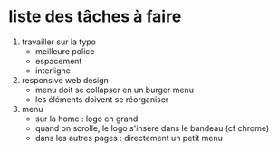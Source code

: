 # liste des tâches à faire

1. travailler sur la typo
    - meilleure police
    - espacement
    - interligne
2. responsive web design
    - menu doit se collapser en un burger menu
    - les éléments doivent se réorganiser
3. menu
    - sur la home : logo en grand
    - quand on scrolle, le logo s'insère dans le bandeau (cf chrome)
    - dans les autres pages : directement un petit menu
